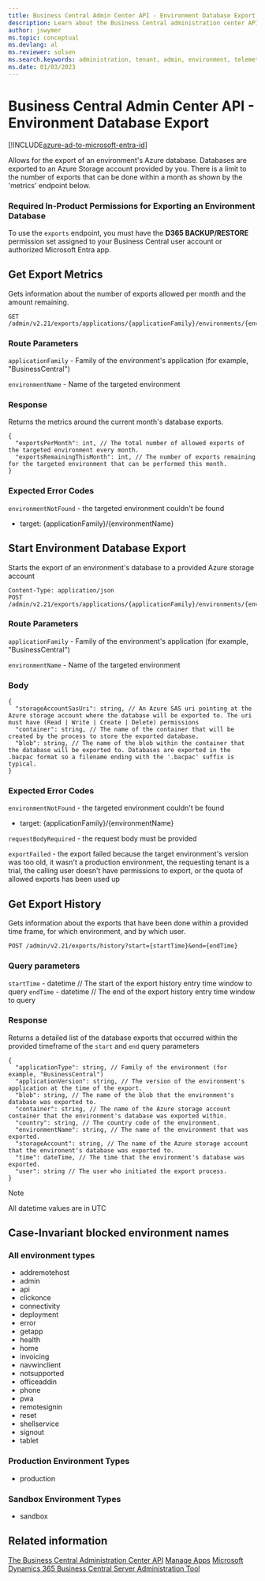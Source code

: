 ```yaml
---
title: Business Central Admin Center API - Environment Database Export
description: Learn about the Business Central administration center API for exporting an environment database.
author: jswymer
ms.topic: conceptual
ms.devlang: al
ms.reviewer: solsen
ms.search.keywords: administration, tenant, admin, environment, telemetry
ms.date: 01/03/2023
---
```


# Business Central Admin Center API - Environment Database Export

[!INCLUDE[azure-ad-to-microsoft-entra-id](~/../shared-content/shared/azure-ad-to-microsoft-entra-id.md)]

Allows for the export of an environment's Azure database. Databases are exported to an Azure Storage account provided by you. There is a limit to the number of exports that can be done within a month as shown by the 'metrics' endpoint below.

### Required In-Product Permissions for Exporting an Environment Database

To use the `exports` endpoint, you must have the **D365 BACKUP/RESTORE** permission set assigned to your Business Central user account or authorized Microsoft Entra app.

## Get Export Metrics

Gets information about the number of exports allowed per month and the amount remaining.

```
GET /admin/v2.21/exports/applications/{applicationFamily}/environments/{environmentName}/metrics
```

### Route Parameters

`applicationFamily` - Family of the environment's application (for example, "BusinessCentral")

`environmentName` - Name of the targeted environment

### Response

Returns the metrics around the current month's database exports.

```
{
  "exportsPerMonth": int, // The total number of allowed exports of the targeted environment every month.
  "exportsRemainingThisMonth": int, // The number of exports remaining for the targeted environment that can be performed this month.
}
```

### Expected Error Codes

`environmentNotFound` - the targeted environment couldn't be found

   - target: {applicationFamily}/{environmentName}

## Start Environment Database Export

Starts the export of an environment's database to a provided Azure storage account

```
Content-Type: application/json
POST /admin/v2.21/exports/applications/{applicationFamily}/environments/{environmentName}
```

### Route Parameters

`applicationFamily` - Family of the environment's application (for example, "BusinessCentral")

`environmentName` - Name of the targeted environment

### Body

```
{
  "storageAccountSasUri": string, // An Azure SAS uri pointing at the Azure storage account where the database will be exported to. The uri must have (Read | Write | Create | Delete) permissions
  "container": string, // The name of the container that will be created by the process to store the exported database.
  "blob": string, // The name of the blob within the container that the database will be exported to. Databases are exported in the .bacpac format so a filename ending with the '.bacpac' suffix is typical.
}
```

### Expected Error Codes

`environmentNotFound` - the targeted environment couldn't be found

   - target: {applicationFamily}/{environmentName}

`requestBodyRequired` - the request body must be provided

`exportFailed` - the export failed because the target environment's version was too old, it wasn't a production environment, the requesting tenant is a trial, the calling user doesn't have permissions to export, or the quota of allowed exports has been used up

## Get Export History

Gets information about the exports that have been done within a provided time frame, for which environment, and by which user.

```
POST /admin/v2.21/exports/history?start={startTime}&end={endTime}
```

### Query parameters

`startTime` - datetime // The start of the export history entry time window to query
`endTime` - datetime // The end of the  export history entry time window to query

### Response

Returns a detailed list of the database exports that occurred within the provided timeframe of the `start` and `end` query parameters

```
{
  "applicationType": string, // Family of the environment (for example, "BusinessCentral")
  "applicationVersion": string, // The version of the environment's application at the time of the export.
  "blob": string, // The name of the blob that the environment's database was exported to.
  "container": string, // The name of the Azure storage account container that the environment's database was exported within.
  "country": string, // The country code of the environment.
  "environmentName": string, // The name of the environment that was exported.
  "storageAccount": string, // The name of the Azure storage account that the environent's database was exported to.
  "time": dateTime, // The time that the environment's database was exported.
  "user": string // The user who initiated the export process.
}
```

> [!NOTE]
> All datetime values are in UTC

## Case-Invariant blocked environment names

### All environment types

- addremotehost
- admin
- api
- clickonce
- connectivity
- deployment
- error
- getapp
- health
- home
- invoicing
- navwinclient
- notsupported
- officeaddin
- phone
- pwa
- remotesignin
- reset
- shellservice
- signout
- tablet

### Production Environment Types

- production

### Sandbox Environment Types

- sandbox

## Related information

[The Business Central Administration Center API](administration-center-api.md)
[Manage Apps](tenant-admin-center-manage-apps.md)
[Microsoft Dynamics 365 Business Central Server Administration Tool](administration-tool.md)
